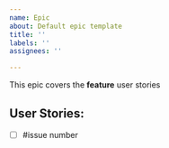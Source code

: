 ```yaml
---
name: Epic
about: Default epic template
title: ''
labels: ''
assignees: ''

---
```


This epic covers the **feature** user stories

## User Stories:

- [ ] #issue number
